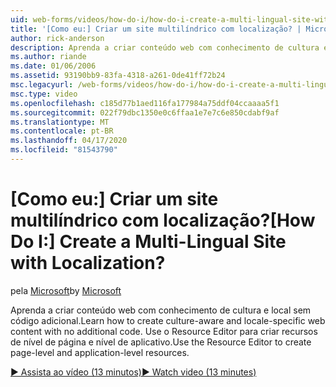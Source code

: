 ```yaml
---
uid: web-forms/videos/how-do-i/how-do-i-create-a-multi-lingual-site-with-localization
title: '[Como eu:] Criar um site multilíndrico com localização? | Microsoft Docs'
author: rick-anderson
description: Aprenda a criar conteúdo web com conhecimento de cultura e local sem código adicional. Use o Resource Editor para criar o nível de página e o nível de aplicativo...
ms.author: riande
ms.date: 01/06/2006
ms.assetid: 93190bb9-83fa-4318-a261-0de41ff72b24
msc.legacyurl: /web-forms/videos/how-do-i/how-do-i-create-a-multi-lingual-site-with-localization
msc.type: video
ms.openlocfilehash: c185d77b1aed116fa177984a75ddf04ccaaaa5f1
ms.sourcegitcommit: 022f79dbc1350e0c6ffaa1e7e7c6e850cdabf9af
ms.translationtype: MT
ms.contentlocale: pt-BR
ms.lasthandoff: 04/17/2020
ms.locfileid: "81543790"
---
```

# <a name="how-do-i-create-a-multi-lingual-site-with-localization"></a><span data-ttu-id="41658-105">[Como eu:] Criar um site multilíndrico com localização?</span><span class="sxs-lookup"><span data-stu-id="41658-105">[How Do I:] Create a Multi-Lingual Site with Localization?</span></span>

<span data-ttu-id="41658-106">pela [Microsoft](https://github.com/microsoft)</span><span class="sxs-lookup"><span data-stu-id="41658-106">by [Microsoft](https://github.com/microsoft)</span></span>

<span data-ttu-id="41658-107">Aprenda a criar conteúdo web com conhecimento de cultura e local sem código adicional.</span><span class="sxs-lookup"><span data-stu-id="41658-107">Learn how to create culture-aware and locale-specific web content with no additional code.</span></span> <span data-ttu-id="41658-108">Use o Resource Editor para criar recursos de nível de página e nível de aplicativo.</span><span class="sxs-lookup"><span data-stu-id="41658-108">Use the Resource Editor to create page-level and application-level resources.</span></span>

[<span data-ttu-id="41658-109">&#9654; Assista ao vídeo (13 minutos)</span><span class="sxs-lookup"><span data-stu-id="41658-109">&#9654; Watch video (13 minutes)</span></span>](https://channel9.msdn.com/Blogs/ASP-NET-Site-Videos/how-do-i-create-a-multi-lingual-site-with-localization)
